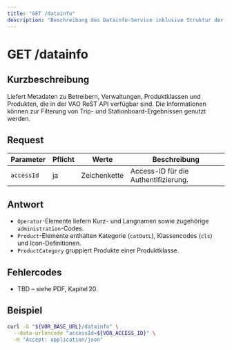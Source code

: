 ```yaml
---
title: "GET /datainfo"
description: "Beschreibung des Datainfo-Service inklusive Struktur der Betreiber-, Produkt- und Kategorienlisten für nachgelagerte Filter."
---
```


# GET /datainfo

## Kurzbeschreibung
Liefert Metadaten zu Betreibern, Verwaltungen, Produktklassen und Produkten, die in der VAO ReST API verfügbar sind. Die Informationen können zur Filterung von Trip- und Stationboard-Ergebnissen genutzt werden.

## Request

| Parameter | Pflicht | Werte | Beschreibung |
| --- | --- | --- | --- |
| `accessId` | ja | Zeichenkette | Access-ID für die Authentifizierung. |

## Antwort

- `Operator`-Elemente liefern Kurz- und Langnamen sowie zugehörige `administration`-Codes.
- `Product`-Elemente enthalten Kategorie (`catOutL`), Klassencodes (`cls`) und Icon-Definitionen.
- `ProductCategory` gruppiert Produkte einer Produktklasse.

## Fehlercodes

- TBD – siehe PDF, Kapitel 20.

## Beispiel

```bash
curl -G "${VOR_BASE_URL}/datainfo" \
  --data-urlencode "accessId=${VOR_ACCESS_ID}" \
  -H "Accept: application/json"
```
